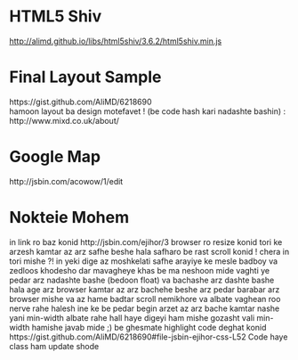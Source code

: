 <h1>HTML5 Shiv</h1>

http://alimd.github.io/libs/html5shiv/3.6.2/html5shiv.min.js

<h1>Final Layout Sample</h1>
https://gist.github.com/AliMD/6218690 <br />
hamoon layout ba design motefavet ! (be code hash kari nadashte bashin) : http://www.mixd.co.uk/about/
<h1>Google Map</h1>
http://jsbin.com/acowow/1/edit
<h1>Nokteie Mohem</h1>
in link ro baz konid http://jsbin.com/ejihor/3
browser ro resize konid tori ke arzesh kamtar az arz safhe beshe
hala safharo be rast scroll konid !
chera in tori mishe ?!
in yeki dige az moshkelati safhe arayiye ke mesle badboy va zedloos khodesho dar mavagheye khas be ma neshoon mide
vaghti ye pedar arz nadashte bashe (bedoon float) va bachashe arz dashte bashe
hala age arz browser kamtar az arz bachehe beshe arz pedar barabar arz browser mishe va az hame badtar scroll nemikhore
va albate vaghean roo nerve
rahe halesh ine ke be pedar begin arzet az arz bache kamtar nashe yani min-width
albate rahe hall haye digeyi ham mishe gozasht vali min-width hamishe javab mide ;)
be ghesmate highlight code deghat konid
https://gist.github.com/AliMD/6218690#file-jsbin-ejihor-css-L52
Code haye class ham update shode
